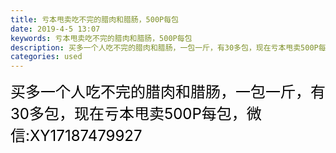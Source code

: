 ```yaml
---
title: 亏本甩卖吃不完的腊肉和腊肠，500P每包
date: 2019-4-5 13:07
keywords: 亏本甩卖吃不完的腊肉和腊肠，500P每包
description: 买多一个人吃不完的腊肉和腊肠，一包一斤，有30多包，现在亏本甩卖500P每包，微信:XY17187479927
categories: used
---
```

<td class="t_f" id="postmessage_3400446">

<font size="5"><font color="#000000">买多一个人吃不完的腊肉和腊肠，一包一斤，有30多包，现在亏本甩卖500P每包，微信:XY17187479927</font></font><br/>
</td>
